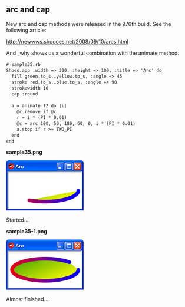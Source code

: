 arc and cap
-----------

New arc and cap methods were released in the 970th build. See the following article: 

<http://newwws.shoooes.net/2008/09/10/arcs.html> <br>

And _why shows us a wonderful combination with the animate method.


	# sample35.rb
	Shoes.app :width => 200, :height => 100, :title => 'Arc' do
	  fill green.to_s..yellow.to_s, :angle => 45
	  stroke red.to_s..blue.to_s, :angle => 90
	  strokewidth 10
	  cap :round
	  
	  a = animate 12 do |i|
	    @c.remove if @c
	    r = i * (PI * 0.01)
	    @c = arc 100, 50, 180, 60, 0, i * (PI * 0.01)
	    a.stop if r >= TWO_PI
	  end
	end

**sample35.png**

![sample35.png](http://github.com/ashbb/shoes_tutorial_html/raw/master/images/sample35.png)

Started....

**sample35-1.png**

![sample35-1.png](http://github.com/ashbb/shoes_tutorial_html/raw/master/images/sample35-1.png)

Almost finished....

